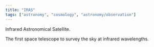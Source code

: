 ```yaml
---
title: "IRAS"
tags: ["astronomy", "cosmology", "astronomy/observation"]
--- 
```


Infrared Astronomical Satellite.

The first space telescope to survey the sky at infrared wavelengths.